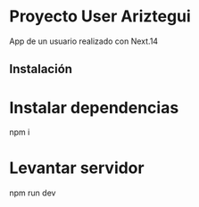 # Proyecto User Ariztegui

App de un usuario realizado con Next.14

## Instalación

# Instalar dependencias
npm i

# Levantar servidor
npm run dev